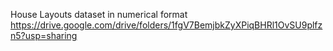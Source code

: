 House Layouts dataset in numerical format
https://drive.google.com/drive/folders/1fgV7BemjbkZyXPiqBHRl1OvSU9plfzn5?usp=sharing

